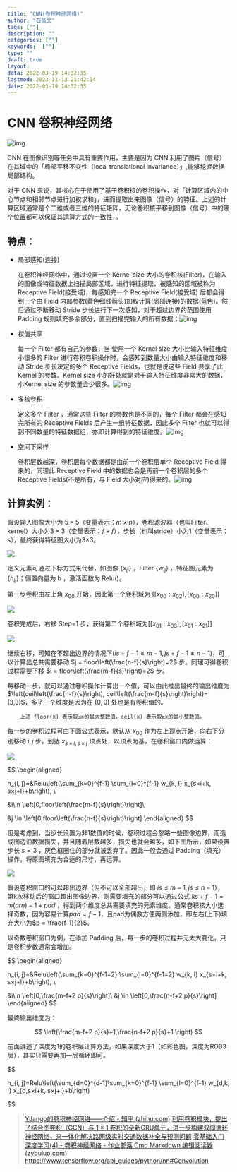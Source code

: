 ```yaml
---
title: "CNN(卷积神经网络)"
author: "石昌文"
tags: [""]
description: ""
categories: [""]
keywords:  [""]
type: ""
draft: true
layout: 
data: 2022-03-19 14:32:35
lastmod: 2023-11-13 21:42:14
date: 2022-03-19 14:32:35
---
```


# CNN 卷积神经网络

![img](CNN(卷积神经网络).assets/v2-a35a29688a764b9ec5e438d53bc1d35a_720w.jpg)

CNN 在图像识别等任务中具有重要作用，主要是因为 CNN 利用了图片（信号）在其域中的「局部平移不变性（local translational invariance）」,能够挖掘数据局部结构。

对于 CNN 来说，其核心在于使用了基于卷积核的卷积操作，对「计算区域内的中心节点和相邻节点进行加权求和」，进而提取出来图像（信号）的特征。上述的计算区域通常是个二维或者三维的特征矩阵，无论卷积核平移到图像（信号）中的哪个位置都可以保证其运算方式的一致性，。

## 特点：

- 局部感知(连接)

	在卷积神经网络中，通过设置一个 Kernel size 大小的卷积核(Filter)，在输入的图像或特征数据上扫描局部区域，进行特征提取，被感知的区域被称为 Receptive Field(接受域)，每感知完一个 Receptive Field(接受域) 后都会得到一个由 Field 内部参数(黄色细线箭头)加权计算(局部连接)的数据(蓝色)。然后通过不断移动 Stride 步长进行下一次感知，对于超过边界的范围使用 Padding 规则填充多余部分，直到扫描完输入的所有数据；![img](CNN(卷积神经网络).assets/v2-4fd0400ccebc8adb2dffe24aac163e70_b.gif)

- 权值共享

	每一个 Filter 都有自己的参数，当 使用一个 Kernel size 大小比输入特征维度小很多的 Filter 进行卷积卷积操作时，会感知到数量大小由输入特征维度和移动 Stride 步长决定的多个 Receptive Fields，也就是说这些 Field 共享了此 Kernel 的参数。Kernel size 小的好处就是对于输入特征维度非常大的数据，小Kernel size 的参数量会少很多。![img](CNN(卷积神经网络).assets/v2-15fea61b768f7561648dbea164fcb75f_b.gif)

- 多核卷积

	定义多个 Filter ，通常这些 Filter 的参数也是不同的，每个 Filter 都会在感知完所有的 Receptive Fields 后产生一组特征数据，因此多个 Filter 也就可以得到不同数量的特征数据组，亦即计算得到的特征维度。![img](CNN(卷积神经网络).assets/v2-8788fbbe3e65e01bfac0e01914c1809f_b.gif)

- 空间下采样

	卷积层数越深，卷积层每个数据都是由前一个卷积层单个 Receptive Field 得来的，同理此 Receptive Field 中的数据也会是再前一个卷积层的多个 Receptive Fields(不是所有，与 Field 大小对应)得来的。![img](CNN(卷积神经网络).assets/v2-8457d9749836f38431eccf9625bf5636_720w.png)

## 计算实例：

假设输入图像大小为 $5×5$（变量表示：$m×n$），卷积滤波器（也叫Filter、kernel）大小为$3×3$（变量表示：$f×f$），步长（也叫stride）小为1（变量表示：s），最终获得特征图大小为3×3。

![](CNN(卷积神经网络).assets/image-20220314113634.png)

定义元素可通过下标方式来代替，如图像 {$x_{ij}$} ，Filter {$w_{ij}$} ，特征图元素为 {$h_{ij}$}；偏置向量为 b ，激活函数为  Relu()。

第一步卷积由左上角 $x_{00}$ 开始，因此第一个卷积域为 $[[x_{00}:x_{02}],[x_{00}:x_{20}]]$

![](CNN(卷积神经网络).assets/image-20220314115300.png)

卷积完成后，右移 Step=1 步，获得第二个卷积域为$[[x_{01}:x_{03}],[x_{01}:x_{21}]]$

![](CNN(卷积神经网络).assets/image-20220314115347.png)

继续右移，可知在不超出边界的情况下($is+f-1≤m-1, js+f-1≤n-1$)，可以计算出总共需要移动 $j = floor\left(\frac{n-f}{s}\right)=2$ 步。同理可得卷积过程需要下移 $i = floor\left(\frac{m-f}{s}\right)=2$ 步。

每移动一步，就可以通过卷积操作计算出一个值，可以由此推出最终的输出维度为$\left(ceil\left(\frac{n-f}{s}\right), ceil\left(\frac{m-f}{s}\right)\right)= (3,3)$，多了一个维度是因为在 $(0,0)$ 处也是有卷积值的。

		上述 floor(x) 表示取≤x的最大整数值，ceil(x) 表示取≥x的最小整数值。

每一步的卷积过程可由下面公式表示，默认从 $x_{00}$ 作为左上顶点开始，向右下分别移动 $i,j$ 步，到达 $x_{s×i, s×j}$ 顶点处，以顶点为基，在卷积窗口内做运算：

![](CNN(卷积神经网络).assets/image-20220316084110.png)


$$
\begin{aligned}

h_{i, j}=&Relu\left(\sum_{k=0}^{f-1} \sum_{l=0}^{f-1} w_{k, l} x_{s×i+k, s×j+l}+b\right), \\

&i\in \left[0,floor\left(\frac{m-f}{s}\right)\right]\\

&j \in \left[0,floor\left(\frac{n-f}{s}\right)\right]
\end{aligned}
$$

但是考虑到，当步长设置为非1数值的时候，卷积过程会忽略一些图像边界，而造成图边沿数据损失，并且随着层数越多，损失也就会越多，如下图所示，如果设置步长 $s=3$ ，灰色框圈住的部分就被丢弃了。因此一般会通过 Padding（填充）操作，将原图填充为合适的尺寸，再运算。

![](CNN(卷积神经网络).assets/image-20220316084348.png)







假设卷积窗口的可以超出边界（但不可以全部超出，即 $is≤m-1,js≤n-1$），第k次移动后的窗口超出图像边界，则需要填充的部分可以通过公式 $ks+f-1=m(or n)-1+pad$ ，得到两个维度总共需要填充的元素维度。通常卷积核大小选择奇数，因为容易计算$pad=f-1$，且pad为偶数方便两侧添加，即左右(上下)填充大小为$p = \frac{f-1}{2}$。

以奇数卷积窗口为例，在添加 Padding 后，每一步的卷积过程并无太大变化，只是卷积步数通常会增加。

$$
\begin{aligned}

h_{i, j}=&Relu\left(\sum_{k=0}^{f-1=2} \sum_{l=0}^{f-1=2} w_{k, l} x_{s×i+k, s×j+l}+b\right), \\

&i\in \left[0,\frac{m-f+2 p}{s}\right]\\
&j \in \left[0,\frac{n-f+2 p}{s}\right]
\end{aligned}
$$

最终输出维度为：

$$
\left(\frac{m-f+2 p}{s}+1,\frac{n-f+2 p}{s}+1  \right)
$$

前面讲述了深度为1的卷积层计算方法，如果深度大于1（如彩色图，深度为RGB3层），其实只需要再加一层循环即可。

$$

h_{i, j}=Relu\left(\sum_{d=0}^{d-1}\sum_{k=0}^{f-1} \sum_{l=0}^{f-1} w_{d,k, l} x_{d,s×i+k, s×j+l}+b\right)

$$




> [YJango的卷积神经网络——介绍 - 知乎 (zhihu.com)](https://zhuanlan.zhihu.com/p/27642620)
> [利用卷积模块，提出了结合图卷积（GCN）与 $1 ×1$ 卷积的全新GRU单元，进一步构建双向循环神经网络，来一体化解决路网级实时交通数据补全与预测问题](https://link.zhihu.com/?target=https%3A//www.sciencedirect.com/science/article/pii/S0968090X21003740)
> [零基础入门深度学习(4) - 卷积神经网络 - 作业部落 Cmd Markdown 编辑阅读器 (zybuluo.com)](https://www.zybuluo.com/hanbingtao/note/485480)
> https://www.tensorflow.org/api_guides/python/nn#Convolution
